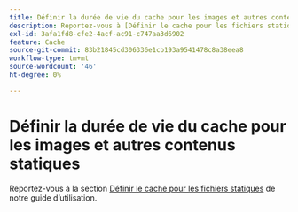 ```yaml
---
title: Définir la durée de vie du cache pour les images et autres contenus statiques
description: Reportez-vous à [Définir le cache pour les fichiers statiques](https://experienceleague.adobe.com/docs/commerce-cloud-service/user-guide/configure/app/set-cache.html?lang=fr) dans notre guide d’utilisation.
exl-id: 3afa1fd8-cfe2-4acf-ac91-c747aa3d6902
feature: Cache
source-git-commit: 83b21845cd306336e1cb193a9541478c8a38eea8
workflow-type: tm+mt
source-wordcount: '46'
ht-degree: 0%

---
```


# Définir la durée de vie du cache pour les images et autres contenus statiques

Reportez-vous à la section [Définir le cache pour les fichiers statiques](https://experienceleague.adobe.com/docs/commerce-cloud-service/user-guide/configure/app/set-cache.html?lang=fr) de notre guide d’utilisation.
